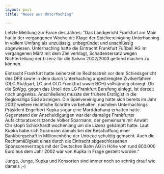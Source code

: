 ```yaml
---
layout: post
title: "Neues aus Unterhaching"

---
```


Letzte Meldung zur Farce des Jahres: "Das Landgericht Frankfurt am Main hat in der vergangenen Woche die Klage der Spielvereinigung Unterhaching in vollem Umfang als unzulässig, unbegründet und unschlüssig abgewiesen. Unterhaching hatte die Eintracht Frankfurt Fußball AG im vergangenen März mit dem Ziel verklagt, Schadensersatz wegen Nichterteilung der Lizenz für die Saison 2002/2003 geltend machen zu können. 

Eintracht Frankfurt hatte seinerzeit im Rechtsstreit vor dem Schiedsgericht des DFB sowie in dem durch Unterhaching angestrengten Zivilverfahren (OLG Stuttgart, LG und OLG Frankfurt sowie BGH) vollständig obsiegt. Ob die SpVgg. gegen das Urteil des LG Frankfurt Berufung einlegt, ist derzeit noch ungewiss. Anschließend musste der frühere Erstligist in die Regionalliga Süd absteigen. Die Spielvereinigung hatte sich bereits im Jahr 2002 weitere rechtliche Schritte vorbehalten, nachdem Unterhachings Präsident Engelbert Kupka sogar eine Morddrohung erhalten hatte. Gegenstand der Anschuldigungen war der damalige Frankfurter Aufsichtsratsvorsitzende Volker Sparmann, der gemeinsam mit Anwalt Christoph Schickhardt wochenlang um die Lizenz gekämpft hatte. Laut Kupka habe sich Sparmann damals bei der Beschaffung einer Bankbürgschaft in Millionenhöhe der Untreue schuldig gemacht. Auch die Rechtsmäßigkeit eines durch die Eintracht abgeschlossenen Sponsorenvertrags mit der Deutschen Bahn AG in Höhe von rund 800.000 Euro aus dem Jahr 2002 war von Kupka in Frage gestellt worden."

Junge, Junge, Kupka und Konsorten sind immer noch so schräg drauf wie damals ;-)
